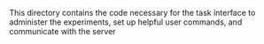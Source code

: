 This directory contains the code necessary for the task interface to
administer the experiments, set up helpful user commands, and communicate with
the server
